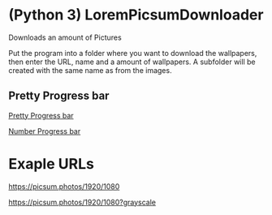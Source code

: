 # (Python 3) LoremPicsumDownloader
Downloads an amount of Pictures

Put the program into a folder where you want to download the wallpapers, then enter the URL, name and a amount of wallpapers.
A subfolder will be created with the same name as from the images.

## Pretty Progress bar
[Pretty Progress bar](https://github.com/leonseemann/LoremPicsumDownloader/tree/progress_bar)

[Number Progress bar](https://github.com/leonseemann/LoremPicsumDownloader/tree/no_progress_bar)
# Exaple URLs

https://picsum.photos/1920/1080

https://picsum.photos/1920/1080?grayscale
